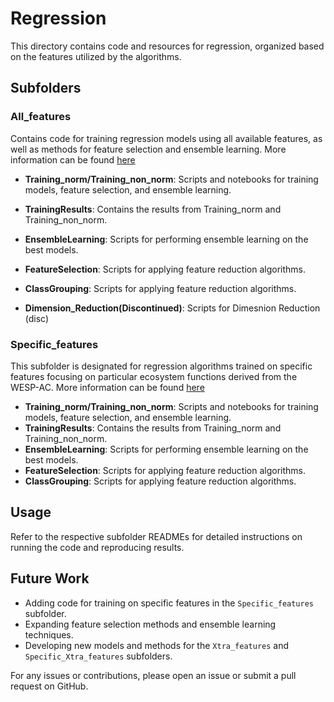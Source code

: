 # Regression

This directory contains code and resources for regression, organized based on the features utilized by the algorithms.

## Subfolders

### All_features
Contains code for training regression models using all available features, as well as methods for feature selection and ensemble learning.
More information can be found [here](./All_features)

- **Training_norm/Training_non_norm**: Scripts and notebooks for training models, feature selection, and ensemble learning.
- **TrainingResults**: Contains the results from Training_norm and Training_non_norm.
- **EnsembleLearning**: Scripts for performing ensemble learning on the best models.
- **FeatureSelection**: Scripts for applying feature reduction algorithms.
- **ClassGrouping**: Scripts for applying feature reduction algorithms.

- **Dimension_Reduction(Discontinued)**: Scripts for Dimesnion Reduction (disc)

### Specific_features
This subfolder is designated for regression algorithms trained on specific features focusing on particular ecosystem functions derived from the WESP-AC.
More information can be found [here](./Specific_features)
- **Training_norm/Training_non_norm**: Scripts and notebooks for training models, feature selection, and ensemble learning.
- **TrainingResults**: Contains the results from Training_norm and Training_non_norm.
- **EnsembleLearning**: Scripts for performing ensemble learning on the best models.
- **FeatureSelection**: Scripts for applying feature reduction algorithms.
- **ClassGrouping**: Scripts for applying feature reduction algorithms.

## Usage
Refer to the respective subfolder READMEs for detailed instructions on running the code and reproducing results.

## Future Work
- Adding code for training on specific features in the `Specific_features` subfolder.
- Expanding feature selection methods and ensemble learning techniques.
- Developing new models and methods for the `Xtra_features` and `Specific_Xtra_features` subfolders.

For any issues or contributions, please open an issue or submit a pull request on GitHub.

